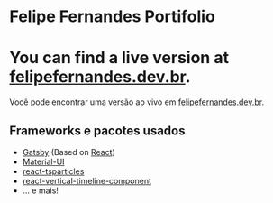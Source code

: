 # Felipe Fernandes Portifolio

You can find a live version at [felipefernandes.dev.br](https://felipefernandes.dev.br).
=======
Você pode encontrar uma versão ao vivo em [felipefernandes.dev.br](https://felipefernandes.dev.br).

## Frameworks e pacotes usados

- [Gatsby](https://www.gatsbyjs.com/) (Based on [React](https://reactjs.org/))
- [Material-UI](https://material-ui.com/)
- [react-tsparticles](https://github.com/matteobruni/tsparticles)
- [react-vertical-timeline-component](https://github.com/stephane-monnot/react-vertical-timeline)
- ... e mais!

